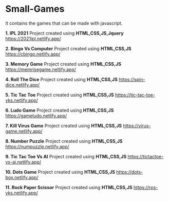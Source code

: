 # Small-Games
It contains the games that can be made with javascript.


**1. IPL 2021**
Project created using **HTML,CSS,JS,Jquery**
https://2021ipl.netlify.app/

**2. Bingo Vs Computer**
Project created using **HTML,CSS,JS**
https://cbingo.netlify.app/

**3. Memory Game**
Project created using **HTML,CSS,JS**
https://memrisegame.netlify.app/

**4. Roll The Dice**
Project created using **HTML,CSS,JS**
https://spin-dice.netlify.app/

**5. Tic Tac Toe**
Project created using **HTML,CSS,JS**
https://tic-tac-toe-yks.netlify.app/

**6. Ludo Game**
Project created using **HTML,CSS,JS**
https://gameludo.netlify.app/

**7. Kill Virus Game**
Project created using **HTML,CSS,JS**
https://virus-game.netlify.app/

**8. Number Puzzle**
Project created using **HTML,CSS,JS**
https://numpuzzle.netlify.app/

**9. Tic Tac Toe Vs AI**
Project created using **HTML,CSS,JS**
https://tictactoe-vs-ai.netlify.app/

**10. Dots Game**
Project created using **HTML,CSS,JS**
https://dots-box.netlify.app/

**11. Rock Paper Scissor**
Project created using **HTML,CSS,JS**
https://rps-yks.netlify.app/
